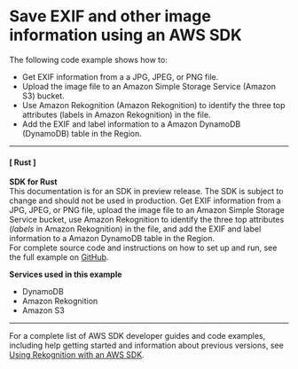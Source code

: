# Save EXIF and other image information using an AWS SDK<a name="example_cross_DetectLabels_section"></a>

The following code example shows how to:
+ Get EXIF information from a a JPG, JPEG, or PNG file\.
+ Upload the image file to an Amazon Simple Storage Service \(Amazon S3\) bucket\.
+ Use Amazon Rekognition \(Amazon Rekognition\) to identify the three top attributes \(labels in Amazon Rekognition\) in the file\.
+ Add the EXIF and label information to a Amazon DynamoDB \(DynamoDB\) table in the Region\.

------
#### [ Rust ]

**SDK for Rust**  
This documentation is for an SDK in preview release\. The SDK is subject to change and should not be used in production\.
 Get EXIF information from a JPG, JPEG, or PNG file, upload the image file to an Amazon Simple Storage Service bucket, use Amazon Rekognition to identify the three top attributes \(*labels* in Amazon Rekognition\) in the file, and add the EXIF and label information to a Amazon DynamoDB table in the Region\.   
 For complete source code and instructions on how to set up and run, see the full example on [GitHub](https://github.com/awsdocs/aws-doc-sdk-examples/blob/main/rust_dev_preview/cross_service/detect_labels/src/main.rs)\.   

**Services used in this example**
+ DynamoDB
+ Amazon Rekognition
+ Amazon S3

------

For a complete list of AWS SDK developer guides and code examples, including help getting started and information about previous versions, see [Using Rekognition with an AWS SDK](sdk-general-information-section.md)\.